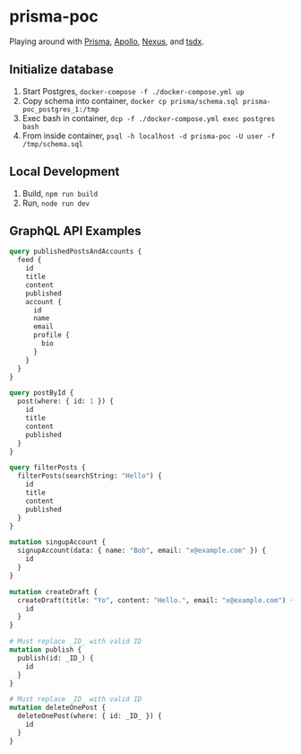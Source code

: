 # prisma-poc

Playing around with [Prisma](https://www.prisma.io/), [Apollo](https://www.apollographql.com/), [Nexus](https://www.nexusjs.org/#/), and [tsdx](https://github.com/jaredpalmer/tsdx).

## Initialize database

1. Start Postgres, `docker-compose -f ./docker-compose.yml up`
1. Copy schema into container, `docker cp prisma/schema.sql prisma-poc_postgres_1:/tmp`
1. Exec bash in container, `dcp -f ./docker-compose.yml exec postgres bash`
1. From inside container, `psql -h localhost -d prisma-poc -U user -f /tmp/schema.sql`

## Local Development

1. Build, `npm run build`
1. Run, `node run dev`

## GraphQL API Examples

```graphql
query publishedPostsAndAccounts {
  feed {
    id
    title
    content
    published
    account {
      id
      name
      email
      profile {
        bio
      }
    }
  }
}

query postById {
  post(where: { id: 1 }) {
    id
    title
    content
    published
  }
}

query filterPosts {
  filterPosts(searchString: "Hello") {
    id
    title
    content
    published
  }
}

mutation singupAccount {
  signupAccount(data: { name: "Bob", email: "x@example.com" }) {
    id
  }
}

mutation createDraft {
  createDraft(title: "Yo", content: "Hello.", email: "x@example.com") {
    id
  }
}

# Must replace _ID_ with valid ID
mutation publish {
  publish(id: _ID_) {
    id
  }
}

# Must replace _ID_ with valid ID
mutation deleteOnePost {
  deleteOnePost(where: { id: _ID_ }) {
    id
  }
}
```
